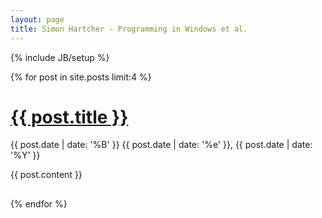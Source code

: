 ```yaml
---
layout: page
title: Simon Hartcher - Programming in Windows et al.
---
```

{% include JB/setup %}

{% for post in site.posts limit:4 %}
  <h1>
      <a href="{{ post.url }}" rel="bookmark" title="Permanent link to ">{{ post.title }}</a>
  </h1>
  <span>{{ post.date | date: '%B' }} {{ post.date | date: '%e' }}, {{ post.date | date: '%Y' }}</span>
  <p>
      {{ post.content }}
  </p>
  <h2>
      <a href="{{ post.url }}#disqus_thread" rel="bookmark"></a>
  </h2>
{% endfor %}

<script type="text/javascript">
  /* * * CONFIGURATION VARIABLES: EDIT BEFORE PASTING INTO YOUR WEBPAGE * * */
  var disqus_shortname = 'simonhartcher'; // required: replace example with your forum shortname

  /* * * DON'T EDIT BELOW THIS LINE * * */
  (function () {
      var s = document.createElement('script'); s.async = true;
      s.type = 'text/javascript';
      s.src = 'http://' + disqus_shortname + '.disqus.com/count.js';
      (document.getElementsByTagName('HEAD')[0] || document.getElementsByTagName('BODY')[0]).appendChild(s);
  }());
</script>